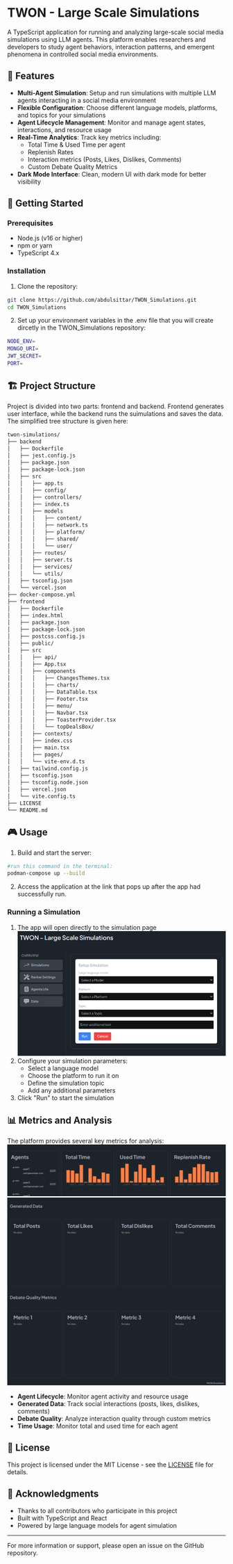 # TWON - Large Scale Simulations

A TypeScript application for running and analyzing large-scale social media simulations using LLM agents. This platform enables researchers and developers to study agent behaviors, interaction patterns, and emergent phenomena in controlled social media environments.

## 🌟 Features

- **Multi-Agent Simulation**: Setup and run simulations with multiple LLM agents interacting in a social media environment
- **Flexible Configuration**: Choose different language models, platforms, and topics for your simulations
- **Agent Lifecycle Management**: Monitor and manage agent states, interactions, and resource usage
- **Real-Time Analytics**: Track key metrics including:
  - Total Time & Used Time per agent
  - Replenish Rates
  - Interaction metrics (Posts, Likes, Dislikes, Comments)
  - Custom Debate Quality Metrics
- **Dark Mode Interface**: Clean, modern UI with dark mode for better visibility

## 🚀 Getting Started

### Prerequisites

- Node.js (v16 or higher)
- npm or yarn
- TypeScript 4.x

### Installation

1. Clone the repository:
```bash
git clone https://github.com/abdulsittar/TWON_Simulations.git
cd TWON_Simulations
```

2. Set up your environment variables in the .env file that you will create dircetly in the TWON_Simulations repository:
```bash
NODE_ENV=
MONGO_URI=
JWT_SECRET=
PORT=
```

## 🏗️ Project Structure
Project is divided into two parts: frontend and backend. Frontend generates user interface, while the backend runs the suimulations and saves the data. The simplified tree structure is given here:
```
twon-simulations/
├── backend
│   ├── Dockerfile
│   ├── jest.config.js
│   ├── package.json
│   ├── package-lock.json
│   ├── src
│   │   ├── app.ts
│   │   ├── config/
│   │   ├── controllers/
│   │   ├── index.ts
│   │   ├── models
│   │   │   ├── content/
│   │   │   ├── network.ts
│   │   │   ├── platform/
│   │   │   ├── shared/
│   │   │   └── user/
│   │   ├── routes/
│   │   ├── server.ts
│   │   ├── services/
│   │   └── utils/
│   ├── tsconfig.json
│   └── vercel.json
├── docker-compose.yml
├── frontend
│   ├── Dockerfile
│   ├── index.html
│   ├── package.json
│   ├── package-lock.json
│   ├── postcss.config.js
│   ├── public/
│   ├── src
│   │   ├── api/
│   │   ├── App.tsx
│   │   ├── components
│   │   │   ├── ChangesThemes.tsx
│   │   │   ├── charts/
│   │   │   ├── DataTable.tsx
│   │   │   ├── Footer.tsx
│   │   │   ├── menu/
│   │   │   ├── Navbar.tsx
│   │   │   ├── ToasterProvider.tsx
│   │   │   └── topDealsBox/
│   │   ├── contexts/
│   │   ├── index.css
│   │   ├── main.tsx
│   │   ├── pages/
│   │   └── vite-env.d.ts
│   ├── tailwind.config.js
│   ├── tsconfig.json
│   ├── tsconfig.node.json
│   ├── vercel.json
│   └── vite.config.ts
├── LICENSE
└── README.md
```

## 🎮 Usage

1. Build and start the server:
```bash
#run this command in the terminal:
podman-compose up --build
```
2. Access the application at the link that pops up after the app had successfully run.

### Running a Simulation

1. The app will open directly to the simulation page
![Simulation Configuration](images/simulation_setup.png)
2. Configure your simulation parameters:
   - Select a language model
   - Choose the platform to run it on
   - Define the simulation topic
   - Add any additional parameters
4. Click "Run" to start the simulation

## 📊 Metrics and Analysis

The platform provides several key metrics for analysis:
![Simulation Configuration](images/metrics1.png)
![Simulation Configuration](images/metrics2.png)
- **Agent Lifecycle**: Monitor agent activity and resource usage
- **Generated Data**: Track social interactions (posts, likes, dislikes, comments)
- **Debate Quality**: Analyze interaction quality through custom metrics
- **Time Usage**: Monitor total and used time for each agent

## 📝 License

This project is licensed under the MIT License - see the [LICENSE](LICENSE) file for details.

## 🙏 Acknowledgments

- Thanks to all contributors who participate in this project
- Built with TypeScript and React
- Powered by large language models for agent simulation

---

For more information or support, please open an issue on the GitHub repository.